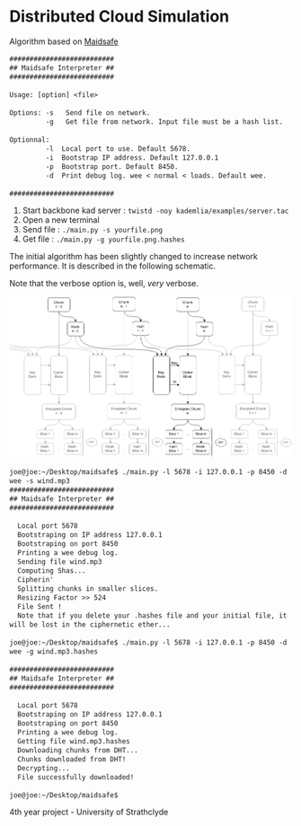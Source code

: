 Distributed Cloud Simulation
=======

Algorithm based on [Maidsafe](http://maidsafe.net/)

    ##########################
    ## Maidsafe Interpreter ##
    ##########################

    Usage: [option] <file>

    Options: -s   Send file on network.
             -g   Get file from network. Input file must be a hash list.

    Optionnal:
             -l  Local port to use. Default 5678.
             -i  Bootstrap IP address. Default 127.0.0.1
             -p  Bootstrap port. Default 8450.
             -d  Print debug log. wee < normal < loads. Default wee.

    ##########################



1. Start backbone kad server : `twistd -noy kademlia/examples/server.tac`
2. Open a new terminal
3. Send file : `./main.py -s yourfile.png`
4. Get file  : `./main.py -g yourfile.png.hashes`


The initial algorithm has been slightly changed to increase network performance. It is described in the following schematic.

Note that the verbose option is, well, _very_ verbose.


![Smaller icon](process.png "Title here")



    joe@joe:~/Desktop/maidsafe$ ./main.py -l 5678 -i 127.0.0.1 -p 8450 -d wee -s wind.mp3
    ##########################
    ## Maidsafe Interpreter ##
    ##########################

      Local port 5678
      Bootstraping on IP address 127.0.0.1
      Bootstraping on port 8450
      Printing a wee debug log.
      Sending file wind.mp3
      Computing Shas...
      Cipherin'
      Splitting chunks in smaller slices.
      Resizing Factor >> 524
      File Sent !
      Note that if you delete your .hashes file and your initial file, it will be lost in the ciphernetic ether...

    joe@joe:~/Desktop/maidsafe$ ./main.py -l 5678 -i 127.0.0.1 -p 8450 -d wee -g wind.mp3.hashes

    ##########################
    ## Maidsafe Interpreter ##
    ##########################

      Local port 5678
      Bootstraping on IP address 127.0.0.1
      Bootstraping on port 8450
      Printing a wee debug log.
      Getting file wind.mp3.hashes
      Downloading chunks from DHT...
      Chunks downloaded from DHT!
      Decrypting...
      File successfully downloaded!

    joe@joe:~/Desktop/maidsafe$

4th year project - University of Strathclyde
